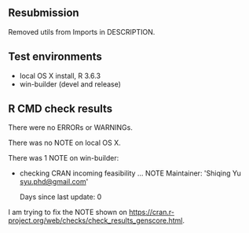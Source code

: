 ## Resubmission
Removed utils from Imports in DESCRIPTION.

## Test environments
* local OS X install, R 3.6.3
* win-builder (devel and release)

## R CMD check results
There were no ERRORs or WARNINGs. 

There was no NOTE on local OS X.

There was 1 NOTE on win-builder:

* checking CRAN incoming feasibility ... NOTE
  Maintainer: 'Shiqing Yu <syu.phd@gmail.com>'

  Days since last update: 0

I am trying to fix the NOTE shown on <https://cran.r-project.org/web/checks/check_results_genscore.html>.
